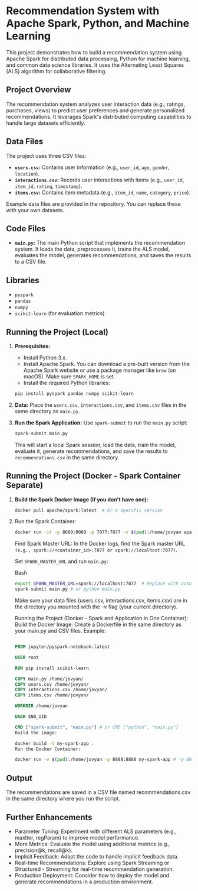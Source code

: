 # Recommendation System with Apache Spark, Python, and Machine Learning

This project demonstrates how to build a recommendation system using Apache Spark for distributed data processing, Python for machine learning, and common data science libraries.  It uses the Alternating Least Squares (ALS) algorithm for collaborative filtering.

## Project Overview

The recommendation system analyzes user interaction data (e.g., ratings, purchases, views) to predict user preferences and generate personalized recommendations.  It leverages Spark's distributed computing capabilities to handle large datasets efficiently.

## Data Files

The project uses three CSV files:

* **`users.csv`:** Contains user information (e.g., `user_id`, `age`, `gender`, `location`).
* **`interactions.csv`:** Records user interactions with items (e.g., `user_id`, `item_id`, `rating`, `timestamp`).
* **`items.csv`:** Contains item metadata (e.g., `item_id`, `name`, `category`, `price`).

Example data files are provided in the repository.  You can replace these with your own datasets.

## Code Files

* **`main.py`:** The main Python script that implements the recommendation system. It loads the data, preprocesses it, trains the ALS model, evaluates the model, generates recommendations, and saves the results to a CSV file.

## Libraries

* `pyspark`
* `pandas`
* `numpy`
* `scikit-learn` (for evaluation metrics)

## Running the Project (Local)

1. **Prerequisites:**
    * Install Python 3.x.
    * Install Apache Spark.  You can download a pre-built version from the Apache Spark website or use a package manager like `brew` (on macOS). Make sure `SPARK_HOME` is set.
    * Install the required Python libraries:

    ```bash
    pip install pyspark pandas numpy scikit-learn
    ```

2. **Data:** Place the `users.csv`, `interactions.csv`, and `items.csv` files in the same directory as `main.py`.

3. **Run the Spark Application:** Use `spark-submit` to run the `main.py` script:

    ```bash
    spark-submit main.py
    ```

    This will start a local Spark session, load the data, train the model, evaluate it, generate recommendations, and save the results to `recommendations.csv` in the same directory.

## Running the Project (Docker - Spark Container Separate)

1. **Build the Spark Docker Image (If you don't have one):**

   ```bash
   docker pull apache/spark:latest  # Or a specific version
   ```
2. Run the Spark Container:

    ```bash
    docker run -it -p 8080:8080 -p 7077:7077 -v $(pwd):/home/jovyan apache/spark:latest
    ```

    Find Spark Master URL: In the Docker logs, find the Spark master URL `(e.g., spark://<container_id>:7077 or spark://localhost:7077)`.

    Set `SPARK_MASTER_URL` and run `main.py`:

    Bash
    ```bash
    export SPARK_MASTER_URL=spark://localhost:7077  # Replace with actual URL
    spark-submit main.py # or python main.py
    ```

    Make sure your data files (users.csv, interactions.csv, items.csv) are in the directory you mounted with the -v flag (your current directory).

    Running the Project (Docker - Spark and Application in One Container):
    Build the Docker Image:
    Create a Dockerfile in the same directory as your main.py and CSV files. Example:

    ```Dockerfile

    FROM jupyter/pyspark-notebook:latest

    USER root

    RUN pip install scikit-learn

    COPY main.py /home/jovyan/
    COPY users.csv /home/jovyan/
    COPY interactions.csv /home/jovyan/
    COPY items.csv /home/jovyan/

    WORKDIR /home/jovyan

    USER $NB_UID

    CMD ["spark-submit", "main.py"] # or CMD ["python", "main.py"]
    Build the image:
    ```
    ```Bash
    docker build -t my-spark-app .
    Run the Docker Container:
    ```
    ```Bash
    docker run -v $(pwd):/home/jovyan -p 8888:8888 my-spark-app # -p 8888:8888 is only if you want to use jupyter
    ```

## Output
The recommendations are saved in a CSV file named recommendations.csv in the same directory where you run the script.

## Further Enhancements
- Parameter Tuning: Experiment with different ALS parameters (e.g., maxIter, regParam) to improve model performance.
- More Metrics: Evaluate the model using additional metrics (e.g., precision@k, recall@k).
- Implicit Feedback: Adapt the code to handle implicit feedback data.
- Real-time Recommendations: Explore using Spark Streaming or Structured - Streaming for real-time recommendation generation.
- Production Deployment: Consider how to deploy the model and generate recommendations in a production environment.